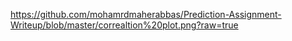 https://github.com/mohamrdmaherabbas/Prediction-Assignment-Writeup/blob/master/correaltion%20plot.png?raw=true
